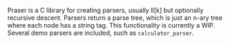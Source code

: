Praser is a C library for creating parsers, usually ll[k] but optionally 
recursive descent.  Parsers return a parse tree, which is just an n-ary 
tree where each node has a string tag.  This functionality is currently 
a WIP.  Several demo parsers are included, such as `calculator_parser`.
